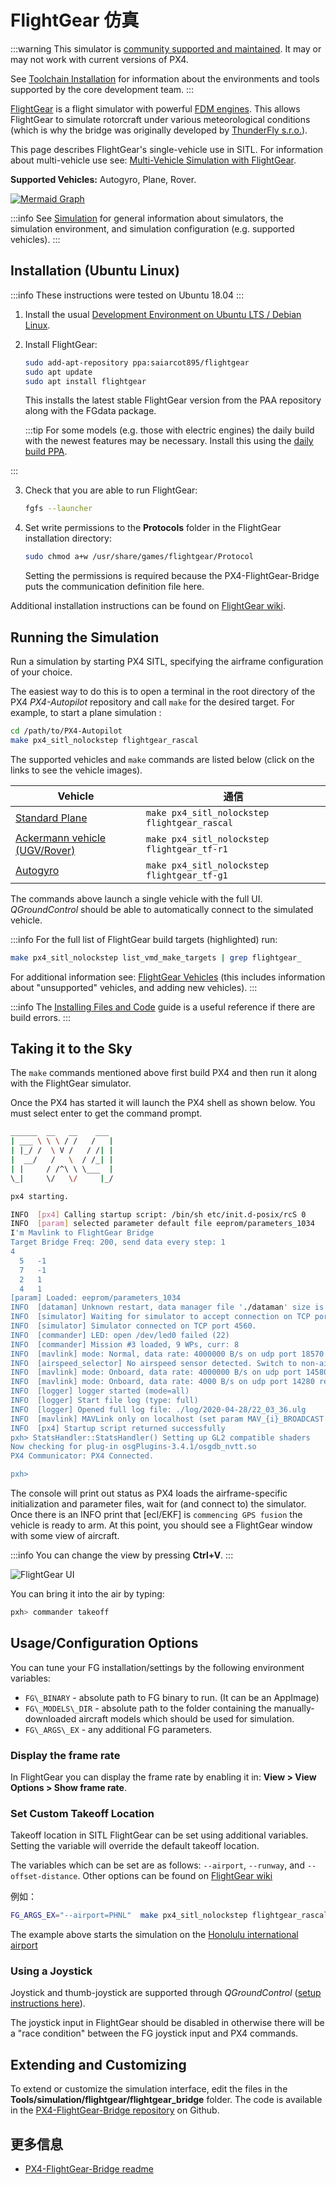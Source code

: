 # FlightGear 仿真

:::warning
This simulator is [community supported and maintained](../simulation/community_supported_simulators.md).
It may or may not work with current versions of PX4.

See [Toolchain Installation](../dev_setup/dev_env.md) for information about the environments and tools supported by the core development team.
:::

[FlightGear](https://wiki.flightgear.org/Flight_Dynamics_Model) is a flight simulator with powerful [FDM engines](https://wiki.flightgear.org/Flight_Dynamics_Model).
This allows FlightGear to simulate rotorcraft under various meteorological conditions (which is why the bridge was originally developed by [ThunderFly s.r.o.](https://www.thunderfly.cz/)).

This page describes FlightGear's single-vehicle use in SITL.
For information about multi-vehicle use see: [Multi-Vehicle Simulation with FlightGear](../sim_flightgear/multi_vehicle.md).

**Supported Vehicles:** Autogyro, Plane, Rover.

<lite-youtube videoid="iqdcN5Gj4wI" title="[ThunderFly] PX4 SITL with Flightgear, Rascal110 - electric version"/>

[![Mermaid Graph ](https://mermaid.ink/img/eyJjb2RlIjoiZ3JhcGggTFI7XG4gIEZsaWdodEdlYXIgLS0-IEZsaWdodEdlYXItQnJpZGdlO1xuICBGbGlnaHRHZWFyLUJyaWRnZSAtLT4gTUFWTGluaztcbiAgTUFWTGluayAtLT4gUFg0X1NJVEw7XG5cdCIsIm1lcm1haWQiOnsidGhlbWUiOiJkZWZhdWx0In0sInVwZGF0ZUVkaXRvciI6ZmFsc2V9)](https://mermaid-js.github.io/mermaid-live-editor/#/edit/eyJjb2RlIjoiZ3JhcGggTFI7XG4gIEZsaWdodEdlYXIgLS0-IEZsaWdodEdlYXItQnJpZGdlO1xuICBGbGlnaHRHZWFyLUJyaWRnZSAtLT4gTUFWTGluaztcbiAgTUFWTGluayAtLT4gUFg0X1NJVEw7XG5cdCIsIm1lcm1haWQiOnsidGhlbWUiOiJkZWZhdWx0In0sInVwZGF0ZUVkaXRvciI6ZmFsc2V9)

<!-- Original mermaid graph
graph LR;
  FlightGear-- >FlightGear-Bridge;
  FlightGear-Bridge-- >MAVLink;
  MAVLink-- >PX4_SITL;
-->

:::info
See [Simulation](../simulation/index.md) for general information about simulators, the simulation environment, and simulation configuration (e.g. supported vehicles).
:::

## Installation (Ubuntu Linux)

:::info
These instructions were tested on Ubuntu 18.04
:::

1. Install the usual [Development Environment on Ubuntu LTS / Debian Linux](../dev_setup/dev_env_linux_ubuntu.md).

2. Install FlightGear:

   ```sh
   sudo add-apt-repository ppa:saiarcot895/flightgear
   sudo apt update
   sudo apt install flightgear
   ```

   This installs the latest stable FlightGear version from the PAA repository along with the FGdata package.

   :::tip
   For some models (e.g. those with electric engines) the daily build with the newest features may be necessary.
   Install this using the [daily build PPA](https://launchpad.net/~saiarcot895/+archive/ubuntu/flightgear-edge).

:::

3. Check that you are able to run FlightGear:

   ```sh
   fgfs --launcher
   ```

4. Set write permissions to the **Protocols** folder in the FlightGear installation directory:

   ```sh
   sudo chmod a+w /usr/share/games/flightgear/Protocol
   ```

   Setting the permissions is required because the PX4-FlightGear-Bridge puts the communication definition file here.

Additional installation instructions can be found on [FlightGear wiki](https://wiki.flightgear.org/Howto:Install_Flightgear_from_a_PPA).

## Running the Simulation

Run a simulation by starting PX4 SITL, specifying the airframe configuration of your choice.

The easiest way to do this is to open a terminal in the root directory of the PX4 _PX4-Autopilot_ repository and call `make` for the desired target.
For example, to start a plane simulation :

```sh
cd /path/to/PX4-Autopilot
make px4_sitl_nolockstep flightgear_rascal
```

The supported vehicles and `make` commands are listed below (click on the links to see the vehicle images).

| Vehicle                                                                                                      | 通信                                           |
| ------------------------------------------------------------------------------------------------------------ | -------------------------------------------- |
| [Standard Plane](../sim_flightgear/vehicles.md#standard-plane)                                               | `make px4_sitl_nolockstep flightgear_rascal` |
| [Ackermann vehicle (UGV/Rover)](../sim_flightgear/vehicles.md#ackerman-vehicle-ugv-rover) | `make px4_sitl_nolockstep flightgear_tf-r1`  |
| [Autogyro](../sim_flightgear/vehicles.md#autogyro)                                                           | `make px4_sitl_nolockstep flightgear_tf-g1`  |

The commands above launch a single vehicle with the full UI.
_QGroundControl_ should be able to automatically connect to the simulated vehicle.

:::info
For the full list of FlightGear build targets (highlighted) run:

```sh
make px4_sitl_nolockstep list_vmd_make_targets | grep flightgear_
```

For additional information see: [FlightGear Vehicles](../sim_flightgear/vehicles.md) (this includes information about "unsupported" vehicles, and adding new vehicles).
:::

:::info
The [Installing Files and Code](../dev_setup/dev_env.md) guide is a useful reference if there are build errors.
:::

## Taking it to the Sky

The `make` commands mentioned above first build PX4 and then run it along with the FlightGear simulator.

Once the PX4 has started it will launch the PX4 shell as shown below.
You must select enter to get the command prompt.

```sh
______  __   __    ___
| ___ \ \ \ / /   /   |
| |_/ /  \ V /   / /| |
|  __/   /   \  / /_| |
| |     / /^\ \ \___  |
\_|     \/   \/     |_/

px4 starting.

INFO  [px4] Calling startup script: /bin/sh etc/init.d-posix/rcS 0
INFO  [param] selected parameter default file eeprom/parameters_1034
I'm Mavlink to FlightGear Bridge
Target Bridge Freq: 200, send data every step: 1
4
  5   -1
  7   -1
  2   1
  4   1
[param] Loaded: eeprom/parameters_1034
INFO  [dataman] Unknown restart, data manager file './dataman' size is 11798680 bytes
INFO  [simulator] Waiting for simulator to accept connection on TCP port 4560
INFO  [simulator] Simulator connected on TCP port 4560.
INFO  [commander] LED: open /dev/led0 failed (22)
INFO  [commander] Mission #3 loaded, 9 WPs, curr: 8
INFO  [mavlink] mode: Normal, data rate: 4000000 B/s on udp port 18570 remote port 14550
INFO  [airspeed_selector] No airspeed sensor detected. Switch to non-airspeed mode.
INFO  [mavlink] mode: Onboard, data rate: 4000000 B/s on udp port 14580 remote port 14540
INFO  [mavlink] mode: Onboard, data rate: 4000 B/s on udp port 14280 remote port 14030
INFO  [logger] logger started (mode=all)
INFO  [logger] Start file log (type: full)
INFO  [logger] Opened full log file: ./log/2020-04-28/22_03_36.ulg
INFO  [mavlink] MAVLink only on localhost (set param MAV_{i}_BROADCAST = 1 to enable network)
INFO  [px4] Startup script returned successfully
pxh> StatsHandler::StatsHandler() Setting up GL2 compatible shaders
Now checking for plug-in osgPlugins-3.4.1/osgdb_nvtt.so
PX4 Communicator: PX4 Connected.

pxh>
```

The console will print out status as PX4 loads the airframe-specific initialization and parameter files, wait for (and connect to) the simulator.
Once there is an INFO print that [ecl/EKF] is `commencing GPS fusion` the vehicle is ready to arm.
At this point, you should see a FlightGear window with some view of aircraft.

:::info
You can change the view by pressing **Ctrl+V**.
:::

![FlightGear UI](../../assets/simulation/flightgear/flightgearUI.jpg)

You can bring it into the air by typing:

```sh
pxh> commander takeoff
```

## Usage/Configuration Options

You can tune your FG installation/settings by the following environment variables:

- `FG\_BINARY` - absolute path to FG binary to run. (It can be an AppImage)
- `FG\_MODELS\_DIR` - absolute path to the folder containing the manually-downloaded aircraft models which should be used for simulation.
- `FG\_ARGS\_EX` - any additional FG parameters.

<a id="frame_rate"></a>

### Display the frame rate

In FlightGear you can display the frame rate by enabling it in: **View > View Options > Show frame rate**.

### Set Custom Takeoff Location

Takeoff location in SITL FlightGear can be set using additional variables.
Setting the variable will override the default takeoff location.

The variables which can be set are as follows: `--airport`, `--runway`, and `--offset-distance`.
Other options can be found on [FlightGear wiki](https://wiki.flightgear.org/Command_line_options#Initial_Position_and_Orientation)

例如：

```sh
FG_ARGS_EX="--airport=PHNL"  make px4_sitl_nolockstep flightgear_rascal
```

The example above starts the simulation on the [Honolulu international airport](https://wiki.flightgear.org/Suggested_airports)

### Using a Joystick

Joystick and thumb-joystick are supported through _QGroundControl_ ([setup instructions here](../simulation/index.md#joystick-gamepad-integration)).

The joystick input in FlightGear should be disabled in otherwise there will be a "race condition" between the FG joystick input and PX4 commands.

## Extending and Customizing

To extend or customize the simulation interface, edit the files in the **Tools/simulation/flightgear/flightgear_bridge** folder.
The code is available in the [PX4-FlightGear-Bridge repository](https://github.com/ThunderFly-aerospace/PX4-FlightGear-Bridge) on Github.

## 更多信息

- [PX4-FlightGear-Bridge readme](https://github.com/ThunderFly-aerospace/PX4-FlightGear-Bridge)
